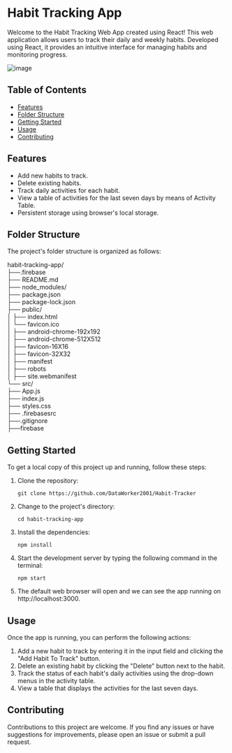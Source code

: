 # Habit Tracking App

Welcome to the Habit Tracking Web App created using React! This web application allows users to track their daily and weekly habits. Developed using React, it provides an intuitive interface for managing habits and monitoring progress.

![image](https://github.com/DataWorker2001/Habit-Tracker/assets/123379937/61dab5ef-f7b5-451a-89cf-0d83ce73844d)


## Table of Contents

- [Features](#features)
- [Folder Structure](#folder-structure)
- [Getting Started](#getting-started)
- [Usage](#usage)
- [Contributing](#contributing)

## Features

- Add new habits to track.
- Delete existing habits.
- Track daily activities for each habit.
- View a table of activities for the last seven days by means of Activity Table.
- Persistent storage using browser's local storage.

## Folder Structure

The project's folder structure is organized as follows:

habit-tracking-app/<br/>
├──.firebase<br/>
├── README.md<br/>
├── node_modules/<br/>
├── package.json<br/>
├── package-lock.json<br/>
├── public/<br/>
│   ├── index.html<br/>
│   └── favicon.ico<br/>
│   ├── android-chrome-192x192<br/>
│   ├── android-chrome-512X512<br/>
│   ├── favicon-16X16<br/>
│   ├── favicon-32X32<br/>
│   ├── manifest<br/>
│   ├── robots<br/>
│   ├── site.webmanifest<br/>
└── src/<br/>
    ├── App.js<br/>
    ├── index.js<br/>
    ├── styles.css<br/>
├── .firebasesrc<br/>
├──.gitignore<br/>
├──firebase<br/>

## Getting Started

To get a local copy of this project up and running, follow these steps:

1. Clone the repository:

   ```shell
   git clone https://github.com/DataWorker2001/Habit-Tracker
   
2. Change to the project's directory:
   ```shell
   cd habit-tracking-app
3. Install the dependencies:
   ```shell
   npm install
4. Start the development server by typing the following command in the terminal:
   ```shell
   npm start
5. The default web browser will open and we can see the app running on http://localhost:3000.

## Usage
Once the app is running, you can perform the following actions:

1. Add a new habit to track by entering it in the input field and clicking the "Add Habit To Track" button.
2. Delete an existing habit by clicking the "Delete" button next to the habit.
3. Track the status of each habit's daily activities using the drop-down menus in the activity table.
4. View a table that displays the activities for the last seven days.

## Contributing
Contributions to this project are welcome. If you find any issues or have suggestions for improvements, please open an issue or submit a pull request.

